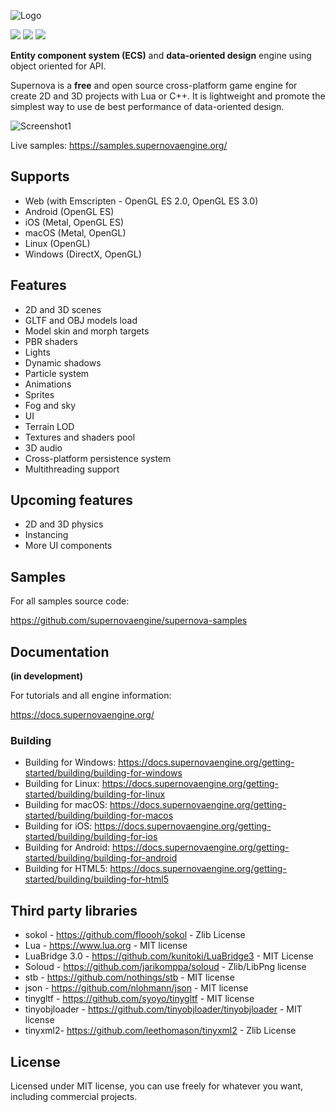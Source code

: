 ![Logo](http://www.supernovaengine.org/img/logo_blue.png)

![](https://github.com/supernovaengine/supernova/actions/workflows/android.yml/badge.svg)
![](https://github.com/supernovaengine/supernova/actions/workflows/build-tool.yml/badge.svg)
![](https://github.com/supernovaengine/supernova/actions/workflows/cmake-desktop.yml/badge.svg)

**Entity component system (ECS)** and **data-oriented design** engine using object oriented for API.


Supernova is a **free** and open source cross-platform game engine for create 2D and 3D projects with Lua or C++. It is lightweight and promote the simplest way to use de best performance of data-oriented design.

![Screenshot1](https://supernovaengine.org/img/screen1.png)

Live samples: https://samples.supernovaengine.org/

## Supports

  - Web (with Emscripten - OpenGL ES 2.0, OpenGL ES 3.0)
  - Android (OpenGL ES)
  - iOS (Metal, OpenGL ES)
  - macOS (Metal, OpenGL)
  - Linux (OpenGL)
  - Windows (DirectX, OpenGL)
  
## Features

* 2D and 3D scenes
* GLTF and OBJ models load
* Model skin and morph targets
* PBR shaders
* Lights
* Dynamic shadows
* Particle system
* Animations
* Sprites
* Fog and sky
* UI
* Terrain LOD
* Textures and shaders pool
* 3D audio
* Cross-platform persistence system
* Multithreading support

## Upcoming features

 * 2D and 3D physics
 * Instancing
 * More UI components

## Samples

For all samples source code:

https://github.com/supernovaengine/supernova-samples

## Documentation

**(in development)**

For tutorials and all engine information:

https://docs.supernovaengine.org/

### Building

  - Building for Windows: https://docs.supernovaengine.org/getting-started/building/building-for-windows
  - Building for Linux: https://docs.supernovaengine.org/getting-started/building/building-for-linux
  - Building for macOS: https://docs.supernovaengine.org/getting-started/building/building-for-macos
  - Building for iOS: https://docs.supernovaengine.org/getting-started/building/building-for-ios
  - Building for Android: https://docs.supernovaengine.org/getting-started/building/building-for-android
  - Building for HTML5: https://docs.supernovaengine.org/getting-started/building/building-for-html5

## Third party libraries

* sokol - https://github.com/floooh/sokol - Zlib License
* Lua - https://www.lua.org - MIT license
* LuaBridge 3.0 - https://github.com/kunitoki/LuaBridge3 - MIT License
* Soloud - https://github.com/jarikomppa/soloud - Zlib/LibPng license
* stb - https://github.com/nothings/stb - MIT license
* json - https://github.com/nlohmann/json - MIT license
* tinygltf - https://github.com/syoyo/tinygltf - MIT license
* tinyobjloader - https://github.com/tinyobjloader/tinyobjloader - MIT license
* tinyxml2- https://github.com/leethomason/tinyxml2 - Zlib License

## License

Licensed under MIT license, you can use freely for whatever you want, including commercial projects.
